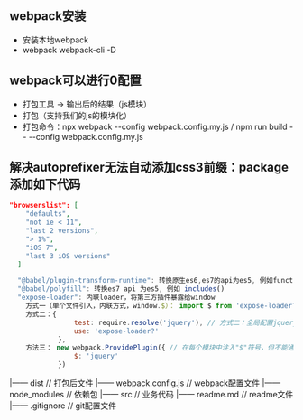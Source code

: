 ## webpack安装
- 安装本地webpack
- webpack webpack-cli -D

## webpack可以进行0配置
- 打包工具 -> 输出后的结果（js模块）
- 打包（支持我们的js的模块化）
- 打包命令：npx webpack --config webpack.config.my.js / npm run build -- --config webpack.config.my.js

## 解决autoprefixer无法自动添加css3前缀：package添加如下代码
```json
"browserslist": [
    "defaults",
    "not ie < 11",
    "last 2 versions",
    "> 1%",
    "iOS 7",
    "last 3 iOS versions"
  ]
```

```javascript
  "@babel/plugin-transform-runtime": 转换原生es6,es7的api为es5, 例如function* gen()迭代器函数
  "@babel/polyfill": 转换es7 api 为es5, 例如 includes()
  "expose-loader": 内联loader，将第三方插件暴露给window
    方式一（单个文件引入，内联方式，window.$）： import $ from 'expose-loader?$!jquery'
    方式二：{
                test: require.resolve('jquery'), // 方式二：全局配置jquery，通过window.$获取
                use: 'expose-loader?'
            },
    方法三： new webpack.ProvidePlugin({ // 在每个模块中注入"$"符号，但不能通过window.$获取
                $: 'jquery'
            })
```

|—— dist                        // 打包后文件
|—— webpack.config.js           // webpack配置文件
|—— node_modules                // 依赖包
|—— src                         // 业务代码
|—— readme.md                   // readme文件
|—— .gitignore                  // git配置文件